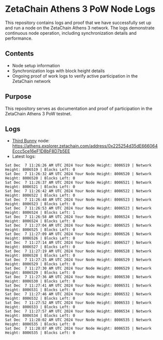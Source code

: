 # ZetaChain Athens 3 PoW Node Logs
This repository contains logs and proof that we have successfully set up and run a node on the ZetaChain Athens 3 network. The logs demonstrate continuous node operation, including synchronization details and performance.

## Contents
- Node setup information
- Synchronization logs with block height details
- Ongoing proof of work logs to verify active participation in the ZetaChain network

## Purpose
This repository serves as documentation and proof of participation in the ZetaChain Athens 3 PoW testnet.

## Logs

- [Third Bunny](https://thirdbunny.xyz/) node: https://athens.explorer.zetachain.com/address/0x225254d35dE666064Eccc5ce16eF1D8bF8D7b5EE
- Latest logs:
```
Sat Dec  7 11:26:26 AM UTC 2024 Your Node Height: 8006519 | Network Height: 8006519 | Blocks Left: 0
Sat Dec  7 11:26:32 AM UTC 2024 Your Node Height: 8006520 | Network Height: 8006520 | Blocks Left: 0
Sat Dec  7 11:26:37 AM UTC 2024 Your Node Height: 8006521 | Network Height: 8006521 | Blocks Left: 0
Sat Dec  7 11:26:42 AM UTC 2024 Your Node Height: 8006522 | Network Height: 8006522 | Blocks Left: 0
Sat Dec  7 11:26:48 AM UTC 2024 Your Node Height: 8006523 | Network Height: 8006523 | Blocks Left: 0
Sat Dec  7 11:26:53 AM UTC 2024 Your Node Height: 8006523 | Network Height: 8006524 | Blocks Left: 1
Sat Dec  7 11:26:58 AM UTC 2024 Your Node Height: 8006524 | Network Height: 8006524 | Blocks Left: 0
Sat Dec  7 11:27:04 AM UTC 2024 Your Node Height: 8006525 | Network Height: 8006525 | Blocks Left: 0
Sat Dec  7 11:27:09 AM UTC 2024 Your Node Height: 8006526 | Network Height: 8006526 | Blocks Left: 0
Sat Dec  7 11:27:14 AM UTC 2024 Your Node Height: 8006527 | Network Height: 8006527 | Blocks Left: 0
Sat Dec  7 11:27:19 AM UTC 2024 Your Node Height: 8006528 | Network Height: 8006528 | Blocks Left: 0
Sat Dec  7 11:27:25 AM UTC 2024 Your Node Height: 8006529 | Network Height: 8006529 | Blocks Left: 0
Sat Dec  7 11:27:30 AM UTC 2024 Your Node Height: 8006529 | Network Height: 8006529 | Blocks Left: 0
Sat Dec  7 11:27:36 AM UTC 2024 Your Node Height: 8006530 | Network Height: 8006530 | Blocks Left: 0
Sat Dec  7 11:27:41 AM UTC 2024 Your Node Height: 8006531 | Network Height: 8006531 | Blocks Left: 0
Sat Dec  7 11:27:46 AM UTC 2024 Your Node Height: 8006532 | Network Height: 8006532 | Blocks Left: 0
Sat Dec  7 11:27:52 AM UTC 2024 Your Node Height: 8006533 | Network Height: 8006533 | Blocks Left: 0
Sat Dec  7 11:27:57 AM UTC 2024 Your Node Height: 8006534 | Network Height: 8006534 | Blocks Left: 0
Sat Dec  7 11:28:02 AM UTC 2024 Your Node Height: 8006535 | Network Height: 8006535 | Blocks Left: 0
Sat Dec  7 11:28:07 AM UTC 2024 Your Node Height: 8006535 | Network Height: 8006535 | Blocks Left: 0
```
